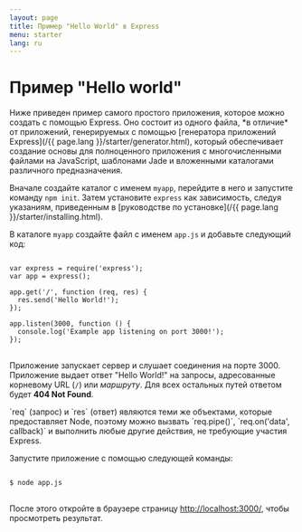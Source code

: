 ```yaml
---
layout: page
title: Пример "Hello World" в Express
menu: starter
lang: ru
---
```

<!---
 Copyright (c) 2016 StrongLoop, IBM, and Express Contributors
 License: MIT
-->

# Пример "Hello world"

<div class="doc-box doc-info" markdown="1">
Ниже приведен пример самого простого приложения, которое можно создать с помощью Express. Оно состоит из одного файла, *в отличие* от приложений, генерируемых с помощью [генератора приложений Express](/{{ page.lang }}/starter/generator.html), который обеспечивает создание основы для полноценного приложения с многочисленными файлами на JavaScript, шаблонами Jade и вложенными каталогами различного предназначения.
</div>

Вначале создайте каталог с именем `myapp`, перейдите в него и запустите команду `npm init`. Затем установите `express` как зависимость, следуя указаниям, приведенным в [руководстве по установке](/{{ page.lang }}/starter/installing.html).

В каталоге `myapp` создайте файл с именем `app.js` и добавьте следующий код:

<pre>
<code class="language-javascript" translate="no">
var express = require('express');
var app = express();

app.get('/', function (req, res) {
  res.send('Hello World!');
});

app.listen(3000, function () {
  console.log('Example app listening on port 3000!');
});
</code>
</pre>

Приложение запускает сервер и слушает соединения на порте 3000. Приложение выдает ответ "Hello World!" на запросы, адресованные корневому URL (`/`) или *маршруту*. Для всех остальных путей ответом будет **404 Not Found**.

<div class="doc-box doc-notice" markdown="1">
`req` (запрос) и `res` (ответ) являются теми же объектами, которые предоставляет Node,  поэтому можно вызвать `req.pipe()`, `req.on('data', callback)` и выполнить любые другие действия, не требующие участия Express.
</div>

Запустите приложение с помощью следующей команды:

<pre>
<code class="language-sh" translate="no">
$ node app.js
</code>
</pre>

После этого откройте в браузере страницу [http://localhost:3000/](http://localhost:3000/), чтобы просмотреть результат.

